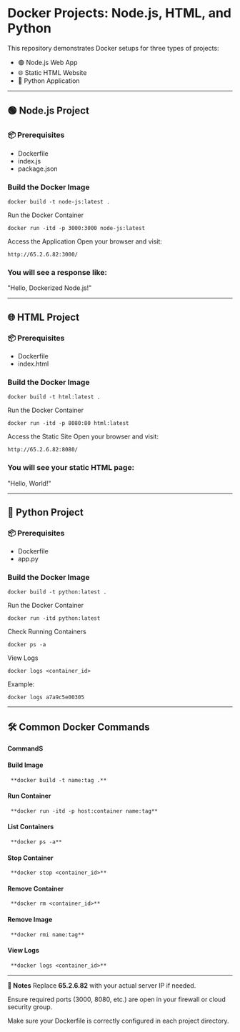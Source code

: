 # Docker Projects: Node.js, HTML, and Python

This repository demonstrates Docker setups for three types of projects:

- 🟢 Node.js Web App  
- 🌐 Static HTML Website  
- 🐍 Python Application  

---

## 🟢 Node.js Project

### 📦 Prerequisites
- Dockerfile
- index.js
- package.json

### Build the Docker Image
```
docker build -t node-js:latest .
```
Run the Docker Container
```
docker run -itd -p 3000:3000 node-js:latest
```
Access the Application
Open your browser and visit:
```
http://65.2.6.82:3000/
```
### You will see a response like:
"Hello, Dockerized Node.js!"

---

## 🌐 HTML Project
### 📦 Prerequisites
- Dockerfile
- index.html
### Build the Docker Image
```
docker build -t html:latest .
```
Run the Docker Container
```
docker run -itd -p 8080:80 html:latest
```
Access the Static Site
Open your browser and visit:
```
http://65.2.6.82:8080/
```
### You will see your static HTML page:
"Hello, World!"

---

## 🐍 Python Project
### 📦 Prerequisites
- Dockerfile
- app.py
### Build the Docker Image
```
docker build -t python:latest .
```
Run the Docker Container
```
docker run -itd python:latest
```
Check Running Containers
```
docker ps -a
```
View Logs
```
docker logs <container_id>
```
Example:
```
docker logs a7a9c5e00305
```

---

## 🛠 Common Docker Commands
#### CommandS
#### Build Image		    
     **docker build -t name:tag .**
#### Run Container		  
     **docker run -itd -p host:container name:tag**
#### List Containers		
     **docker ps -a**
#### Stop Container		
     **docker stop <container_id>**
#### Remove Container	
     **docker rm <container_id>**
#### Remove Image		  
     **docker rmi name:tag**
#### View Logs		      
     **docker logs <container_id>**

---

**📌 Notes**
Replace **65.2.6.82** with your actual server IP if needed.

Ensure required ports (3000, 8080, etc.) are open in your firewall or cloud security group.

Make sure your Dockerfile is correctly configured in each project directory.
